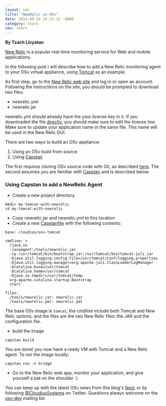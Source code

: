 ```yaml
---
layout: nav
title: "NewRelic on OSv"
date: 2014-09-24 15:22:22 -0800
category: learn
nav: learn
---
```


**By Tzach Livyatan**

[New Relic](http://newrelic.com/) is a popular real-time monitoring
service for Web and mobile applications.

In the following post I will describe how to add a New Relic
monitoring agent to your OSv virtual appliance, using [Tomcat](http://tomcat.apache.org/) as an
example.

<!--more-->

As first step, go to the [New Relic web site](http://newrelic.com/) and log in  or open an account.  Following the instructions on the site, you should be prompted to download two files:

* newrelic.yml 
* newrelic.jar

newrelic.yml should already have the your license key in it.
If you downloaded the file
[directly](http://download.newrelic.com/newrelic/java-agent/newrelic-agent/3.10.0/newrelic.yml),
you should make sure to edit the license line.
Make sure to update your application name in the same file. This name
will be used in the New Relic GUI.


There are two ways to build an OSv appliance:

1. Using an OSv build from source
1. Using [Capstan](https://github.com/cloudius-systems/capstan)

The first requires cloning OSv source code with Git, as described
[here](https://github.com/cloudius-systems/osv-apps/tree/master/java-newrelic).
The second assumes you are familiar with [Capstan](https://github.com/cloudius-systems/capstan) and is described below.

### Using Capstan to add a NewRelic Agent

* Create a new project directory

```
mkdir my-tomcat-with-newrelic
cd my-tomcat-with-newrelic
```


* Copy newrelic.jar and newrelic.yml to this location
* Create a new [Capstanfile](https://github.com/cloudius-systems/capstan/blob/master/Documentation/Capstanfile.md) with the following contents:



```
base: cloudius/osv-tomcat
```

```
cmdline: >
  /java.so
  -javaagent:/tools/newrelic.jar
  -cp /usr/tomcat/bin/bootstrap.jar:/usr/tomcat/bin/tomcat-juli.jar
  -Djava.util.logging.config.file=/usr/tomcat/conf/logging.properties
  -Djava.util.logging.manager=org.apache.juli.ClassLoaderLogManager
  -Dcatalina.base=/usr/tomcat
  -Dcatalina.home=/usr/tomcat
  -Djava.io.tmpdir=/usr/tomcat/temp
  org.apache.catalina.startup.Bootstrap
  start
```

```
files:
  /tools/newrelic.jar: newrelic.jar
  /tools/newrelic.yml: newrelic.yml
```

The base OSv image is `tomcat`, the cmdline include both Tomcat and
  New Relic options, and the files are the two New Relic files: the JAR and the configuration file.

* build the image

```
capstan build
```
You are done! you now have a ready VM with Tomcat and a New Relic agent.
To run the image locally:

```
capstan run -n bridge
```
* Go to the New Relic web app, monitor your application, and give yourself a
  pat on the shoulder :)
  
  
You can keep up with the latest OSv news from this blog's [feed](http://osv.io/blog/atom.xml), or by following [@CloudiusSystems](https://twitter.com/CloudiusSystems) on Twitter.  Questions always welcome on the [osv-dev](https://groups.google.com/forum/#!forum/osv-dev) mailing list.

